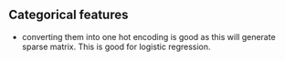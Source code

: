 ## Categorical features
* converting them into one hot encoding is good as this will generate sparse matrix. 
  This is good for logistic regression.
 
